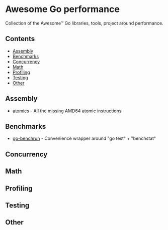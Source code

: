 # Awesome Go performance

Collection of the Awesome™ Go libraries, tools, project around performance.

## Contents

- [Assembly](#assembly)
- [Benchmarks](#benchmarks)
- [Concurrency](#concurrency)
- [Math](#math)
- [Profiling](#profiling)
- [Testing](#testing)
- [Other](#other)

## Assembly
- [atomics](https://github.com/CAFxX/atomics) - All the missing AMD64 atomic instructions

## Benchmarks
- [go-benchrun](https://github.com/quasilyte/go-benchrun) - Convenience wrapper around "go test" + "benchstat"

## Concurrency

## Math

## Profiling

## Testing

## Other
